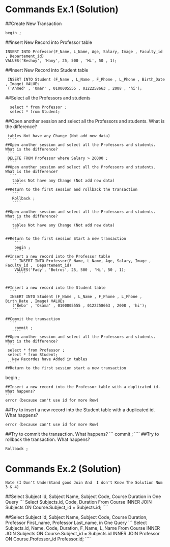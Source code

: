 # Commands Ex.1 (Solution)




##Create New Transaction
   ```
   begin ;
   
   ````
##insert New Record into Professor table
  
  ```
  INSERT INTO Professor(F_Name, L_Name, Age, Salary, Image , Faculty_id , Departement_id)
  VALUES('Beshoy', 'Hany', 25, 500 , 'Hi', 50 , 1);
  
  ````
  
##Insert New Record into Student table
  ```
   INSERT INTO Student (F_Name , L_Name , F_Phone , L_Phone , Birth_Date , Image) VALUEs
   ('Ahmed' , 'Omar' , 0100005555 , 0122258663 , 2008 , 'hi');
 
  ````
##Select all the Professors and students
  ````
    select * from Professor ;
    select * from Student;
  ````
    
##Open another session and select all the Professors and students. What is the difference?    
   
   ```
    tables Not have any Change (Not add new data)
    ````
##Open another session and select all the Professors and students. What is the difference?
    ```
    DELETE FROM Professor where Salary > 20000 ;
    ````
##Open another session and select all the Professors and students. What is the difference?
     ```
      tables Not have any Change (Not add new data)
      ````
##Return to the first session and rollback the transaction
      ```
      Rollback ;
      ````

##Open another session and select all the Professors and students. What is the difference?
      ````
      tables Not have any Change (Not add new data)   
      ```
      
##Return to the first session Start a new transaction
       ```
       begin ;
       ````
##Insert a new record into the Professor table 
     ``` INSERT INTO Professor(F_Name, L_Name, Age, Salary, Image , Faculty_id ,  Departement_id)
       VALUES('Fady', 'Botros', 25, 500 , 'Hi', 50 , 1);
        ````
        
        
##Insert a new record into the Student table    
     ```
     INSERT INTO Student (F_Name , L_Name , F_Phone , L_Phone , Birth_Date , Image) VALUEs 
      ('Bebo' , 'Osama' , 0100005555 , 0122258663 , 2008 , 'hi');
      ````
      
##Commit the transaction
     ```
       commit ;      
      ````
##Open another session and select all the Professors and students. What is the difference?
    ```
    select * from Professor ;
    select * from Student;
      New Recordes have Added in tables
    ````
##Return to the first session start a new transaction
   ```
   begin ;
   ````
##Insert a new record into the Professor table with a duplicated id. What happens?             
  ```
  error (because can't use id for more Row)
 ````
##Try to insert a new record into the Student table with a duplicated id. What happens? 
   ```
   error (because can't use id for more Row)
   ````
##Try to commit the transaction. What happens?
     ```
     commit ;
     ````
##Try to rollback the transaction. What happens?
   ```
   Rollback ;
   
   ````
   
   


# Commands Ex.2 (Solution)   
  
    Note (I Don't UnderStand good Join And  I don't Know The Solution Num 3 & 4) 
    
##Select Subject id, Subject Name, Subject Code, Course Duration in One Query
    ```
    Select Subjects.id, Code, Duration From Course INNER JOIN Subjects ON Course.Subject_id =
     Subjects.id;
     ````

        
##Select Subject id, Subject Name, Subject Code, Course Duration, Professor First_name, Professor Last_name, in One Query
      ```
       Select Subjects.id, Name, Code, Duration, F_Name, L_Name From Course INNER JOIN
       Subjects ON Course.Subject_id = Subjects.id INNER JOIN Professor ON Course.Professor_id
       Professor.id;
    ````
  
  

    
